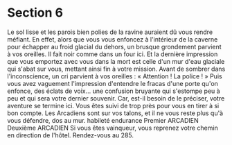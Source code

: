 # Section 6

Le sol lisse et les parois bien polies de la ravine auraient dû vous
rendre méfiant. En effet, alors que vous vous enfoncez à
l'intérieur de la caverne pour échapper au froid glacial du dehors,
un brusque grondement parvient à vos oreilles. Il fait noir
comme dans un four ici. Et la dernière impression que vous
emportez avec vous dans la mort est celle d'un mur d'eau glaciale
qui s'abat sur vous, mettant ainsi fin à votre mission.
Avant de sombrer dans l'inconscience, un cri parvient à vos
oreilles : « Attention ! La police ! » Puis vous avez vaguement
l'impression d'entendre le fracas d'une porte qu'on enfonce, des
éclats de voix... une confusion bruyante qui s'estompe peu à peu
et qui sera votre dernier souvenir. Car, est-il besoin de le
préciser, votre aventure se termine ici.
Vous êtes suivi de trop près pour vous en tirer à si bon compte.
Les Arcadiens sont sur vos talons, et il ne vous reste plus qu'à
vous défendre, dos au mur.
habileté endurance
Premier ARCADIEN
Deuxième ARCADIEN
Si vous êtes vainqueur, vous reprenez votre chemin en direction
de l'hôtel. Rendez-vous au 285.
